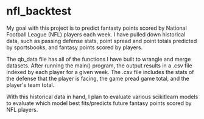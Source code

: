 # nfl_backtest

My goal with this project is to predict fantasty points scored by National Football League (NFL) players each week. I have pulled down
historical data, such as passing defense stats, point spread and point totals predicted by sportsbooks, and fantasy points scored by
players.

The qb_data file has all of the functions I have built to wrangle and merge datasets. After running the main() program, the output results
in a .csv file indexed by each player for a given week. The .csv file includes the stats of the defense that the player is facing, the game
pread game total, and the player's team total.

With this historical data in hand, I plan to evaluate various scikitlearn models to evaluate which model best fits/predicts future fantasy
points scored by NFL players.
